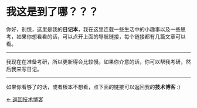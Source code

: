 # 我这是到了哪？？？

你好，别慌，这里是我的**日记本**，我在这里连载一些生活中的小趣事以及一些思考，如果你想看看的话，可以点开上面的导航链接，每个链接都有几篇文章可以看。

---

我现在在准备考研，所以更新得会比较慢。如果你介意的话，你可以帮我考研，然后我来写日记。

---

如果你看够了的话，或者根本不想看，点下面的链接可以返回我的**技术博客** :)

[<- 返回技术博客](https://zjh.asia/)